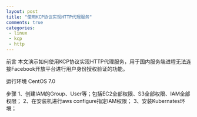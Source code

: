 ```yaml
--- 
layout: post
title: "使用KCP协议实现HTTP代理服务"
comments: true
categories:
 - linux
 - kcp
 - http
---
```


前言
本文演示如何使用KCP协议实现HTTP代理服务，用于国内服务端进程无法连接Facebook开放平台进行用户身份授权验证的功能。

运行环境
CentOS 7.0

步骤
1、创建IAM的Group、User等；包括EC2全部权限、S3全部权限、IAM全部权限；
2、在安装机进行aws configure指定IAM权限；
3、安装Kubernates环境；
